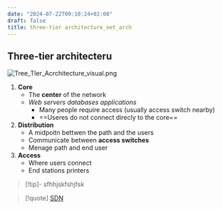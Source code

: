 ```yaml
---
date: "2024-07-22T09:10:24+02:00"
draft: false
title: three-tier architecture_net_arch
---
```


## Three-tier architecteru

![Tree_TIer_Acrchitecture_visual.png](/Notes/Tree_TIer_Acrchitecture_visual.png)

1.  **Core**
    -   The **center** of the network
    -   *Web servers databases applications*
        -   Many people require access (usually access switch nearby)
        -   ==Useres do not connect direcly to the core==
2.  **Distribution**
    -   A midpoitn bettwen the path and the users
    -   Communicate between **access switches**
    -   Menage path and end user
3.  **Access**
    -   Where users connect
    -   End stations printers

> \[!tip\]- sfhhjskfshjfsk

> \[!quote\] [SDN](/Notes/posts/SDN)
